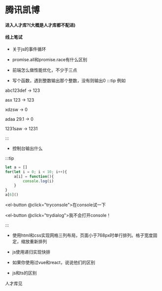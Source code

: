 # 腾讯凯博

<el-timeline>
  <el-timeline-item timestamp="2023/10/18" placement="top">
    <el-card>
      <h4>进入人才库?(大概是人才库都不配进)</h4>
    </el-card>
  </el-timeline-item>
  <el-timeline-item timestamp="2023/10/18" placement="top">
    <el-card>
      <h4>线上笔试</h4>
    </el-card>
  </el-timeline-item>
</el-timeline>

- 关于js的事件循环

- promise.all和promise.race有什么区别

- 前端怎么做性能优化，不少于三点

- 写个函数，遇到整数输出那个整数，没有则输出0
:::tip 例如

abc123def -> 123

asx 123 -> 123

xdzsw -> 0

adaa 29.1 -> 0

1231saw -> 1231

:::

- 控制台输出什么

:::tip

```js
let a = []
for(let i = 0; i < 10; i++){
    a[i] = function(){
        console.log(i)
    }
}
a[6]()
```
<el-button @click="tryconsole">在console试一下</el-button>

<el-button @click="trydialog">我不会打开console！</el-button>

:::

- 使用html和css实现网格三列布局，页面小于768px时单行排列。格子宽度固定，缩放重新排列

- js使用递归实现快排

- 如果你使用过vue和react，说说他们的区别

- js和ts的区别


人才库见

<script setup>
import { ElTimeline, ElTimelineItem, ElCard, ElButton }  from "element-plus"
import { ElMessage } from 'element-plus'
import 'element-plus/es/components/button/style/css'
import 'element-plus/es/components/card/style/css'
import 'element-plus/es/components/message/style/css'
import 'element-plus/es/components/timeline/style/css'
import 'element-plus/es/components/timeline-item/style/css'

const tryconsole=()=>{
    let a = []
    for(let i = 0; i < 10; i++){
        a[i] = function(){
            console.log(i)
        }
    }
    a[6]()
}
const trydialog = () => {
  ElMessage.success({
    showClose: true,
    message: '6',
    center: true,
  })
}
</script>